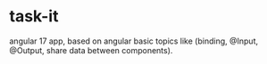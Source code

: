 # task-it
angular 17 app, based on angular basic topics like (binding, @Input, @Output, share data between components). 
